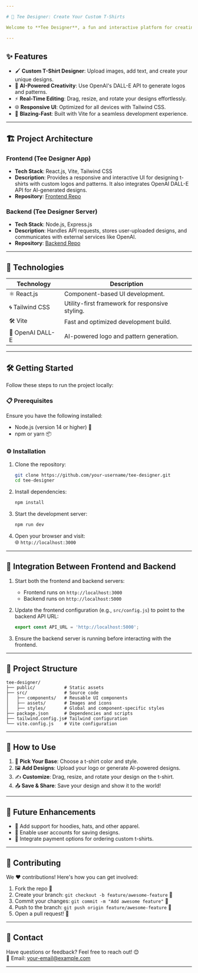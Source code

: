 ```yaml
---

# 🎨 Tee Designer: Create Your Custom T-Shirts

Welcome to **Tee Designer**, a fun and interactive platform for creating personalized t-shirt designs! Design your dream t-shirt with custom logos, AI-generated patterns, and more. 🚀

---
```


## ✨ Features

- 🖌️ **Custom T-Shirt Designer**: Upload images, add text, and create your unique designs.
- 🤖 **AI-Powered Creativity**: Use OpenAI's DALL-E API to generate logos and patterns.
- ⚡ **Real-Time Editing**: Drag, resize, and rotate your designs effortlessly.
- 🌐 **Responsive UI**: Optimized for all devices with Tailwind CSS.
- 🚀 **Blazing-Fast**: Built with Vite for a seamless development experience.

---
## 🏗️ Project Architecture

### Frontend (Tee Designer App)
- **Tech Stack**: React.js, Vite, Tailwind CSS
- **Description**: Provides a responsive and interactive UI for designing t-shirts with custom logos and patterns. It also integrates OpenAI DALL-E API for AI-generated designs.
- **Repository**: [Frontend Repo](https://github.com/MukulSaiPendem/tee-designer)

### Backend (Tee Designer Server)
- **Tech Stack**: Node.js, Express.js
- **Description**: Handles API requests, stores user-uploaded designs, and communicates with external services like OpenAI.
- **Repository**: [Backend Repo](https://github.com/MukulSaiPendem/tee-designer-server)

---

## 🔧 Technologies

| Technology    | Description                             |
|---------------|-----------------------------------------|
| ⚛️ React.js   | Component-based UI development.         |
| 🌀 Tailwind CSS | Utility-first framework for responsive styling. |
| 🛠️ Vite       | Fast and optimized development build.   |
| 🧠 OpenAI DALL-E | AI-powered logo and pattern generation. |

---

## 🛠️ Getting Started

Follow these steps to run the project locally:

### 📋 Prerequisites

Ensure you have the following installed:

- Node.js (version 14 or higher) 🌟
- npm or yarn 📦

### ⚙️ Installation

1. Clone the repository:  
   ```bash
   git clone https://github.com/your-username/tee-designer.git
   cd tee-designer
   ```

2. Install dependencies:  
   ```bash
   npm install
   ```

3. Start the development server:  
   ```bash
   npm run dev
   ```

4. Open your browser and visit:  
   🌐 `http://localhost:3000`

---

## 🔄 Integration Between Frontend and Backend

1. Start both the frontend and backend servers:
   - Frontend runs on `http://localhost:3000`
   - Backend runs on `http://localhost:5000` 
   
2. Update the frontend configuration (e.g., `src/config.js`) to point to the backend API URL:
   ```javascript
   export const API_URL = 'http://localhost:5000';
   ```

3. Ensure the backend server is running before interacting with the frontend.

---


## 📂 Project Structure

```
tee-designer/
├── public/           # Static assets
├── src/              # Source code
│   ├── components/   # Reusable UI components
│   ├── assets/       # Images and icons
│   ├── styles/       # Global and component-specific styles
├── package.json      # Dependencies and scripts
├── tailwind.config.js# Tailwind configuration
└── vite.config.js    # Vite configuration
```

---

## 🚀 How to Use

1. 👕 **Pick Your Base**: Choose a t-shirt color and style.
2. 🖼️ **Add Designs**: Upload your logo or generate AI-powered designs.
3. ✍️ **Customize**: Drag, resize, and rotate your design on the t-shirt.
4. 📤 **Save & Share**: Save your design and show it to the world!

---

## 🌟 Future Enhancements

- 👚 Add support for hoodies, hats, and other apparel.
- 💾 Enable user accounts for saving designs.
- 🛒 Integrate payment options for ordering custom t-shirts.

---

## 🤝 Contributing

We ❤️ contributions! Here's how you can get involved:

1. Fork the repo 🍴
2. Create your branch: `git checkout -b feature/awesome-feature` 🌿
3. Commit your changes: `git commit -m "Add awesome feature"` 📝
4. Push to the branch: `git push origin feature/awesome-feature` 🚀
5. Open a pull request! 🎉

---

## 💬 Contact

Have questions or feedback? Feel free to reach out! 😊  
📧 Email: [your-email@example.com](mailto:pendem.mu@northeastern.edu)  

<!--🌐 Website: [Your Portfolio](https://yourportfolio.com)  -->

---
